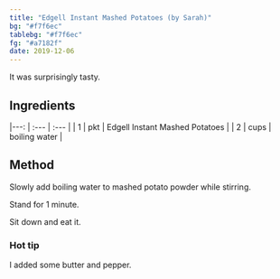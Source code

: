 ```yaml
---
title: "Edgell Instant Mashed Potatoes (by Sarah)"
bg: "#f7f6ec"
tablebg: "#f7f6ec"
fg: "#a7182f"
date: 2019-12-06
---
```

It was surprisingly tasty.

## Ingredients

|---: | :---  | :--- |
| 1   | pkt   | Edgell Instant Mashed Potatoes |
| 2   | cups  | boiling water |

## Method
Slowly add boiling water to mashed potato powder while stirring.

Stand for 1 minute.

Sit down and eat it.

### Hot tip
I added some butter and pepper.
